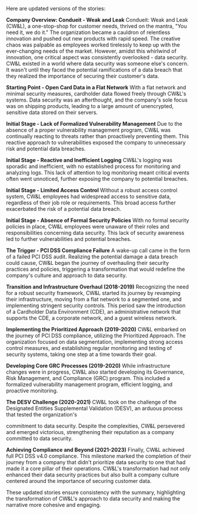 Here are updated versions of the stories:

**Company Overview: Condueit - Weak and Leak**
Condueit: Weak and Leak (CW&L), a one-stop-shop for customer needs, thrived on the mantra, "You need it, we do it." The organization became a cauldron of relentless innovation and pushed out new products with rapid speed. The creative chaos was palpable as employees worked tirelessly to keep up with the ever-changing needs of the market. However, amidst this whirlwind of innovation, one critical aspect was consistently overlooked - data security. CW&L existed in a world where data security was someone else's concern. It wasn't until they faced the potential ramifications of a data breach that they realized the importance of securing their customer's data.

**Starting Point - Open Card Data in a Flat Network**
With a flat network and minimal security measures, cardholder data flowed freely through CW&L's systems. Data security was an afterthought, and the company's sole focus was on shipping products, leading to a large amount of unencrypted, sensitive data stored on their servers.

**Initial Stage - Lack of Formalized Vulnerability Management**
Due to the absence of a proper vulnerability management program, CW&L was continually reacting to threats rather than proactively preventing them. This reactive approach to vulnerabilities exposed the company to unnecessary risk and potential data breaches.

**Initial Stage - Reactive and Inefficient Logging**
CW&L's logging was sporadic and inefficient, with no established process for monitoring and analyzing logs. This lack of attention to log monitoring meant critical events often went unnoticed, further exposing the company to potential breaches.

**Initial Stage - Limited Access Control**
Without a robust access control system, CW&L employees had widespread access to sensitive data, regardless of their job role or requirements. This broad access further exacerbated the risk of a potential data breach.

**Initial Stage - Absence of Formal Security Policies**
With no formal security policies in place, CW&L employees were unaware of their roles and responsibilities concerning data security. This lack of security awareness led to further vulnerabilities and potential breaches.

**The Trigger - PCI DSS Compliance Failure**
A wake-up call came in the form of a failed PCI DSS audit. Realizing the potential damage a data breach could cause, CW&L began the journey of overhauling their security practices and policies, triggering a transformation that would redefine the company's culture and approach to data security.

**Transition and Infrastructure Overhaul (2018-2019)**
Recognizing the need for a robust security framework, CW&L started its journey by revamping their infrastructure, moving from a flat network to a segmented one, and implementing stringent security controls. This period saw the introduction of a Cardholder Data Environment (CDE), an administrative network that supports the CDE, a corporate network, and a guest wireless network. 

**Implementing the Prioritized Approach (2019-2020)**
CW&L embarked on the journey of PCI DSS compliance, utilizing the Prioritized Approach. The organization focused on data segmentation, implementing strong access control measures, and establishing regular monitoring and testing of security systems, taking one step at a time towards their goal.

**Developing Core GRC Processes (2019-2020)**
While infrastructure changes were in progress, CW&L also started developing its Governance, Risk Management, and Compliance (GRC) program. This included a formalized vulnerability management program, efficient logging, and proactive monitoring. 

**The DESV Challenge (2020-2021)**
CW&L took on the challenge of the Designated Entities Supplemental Validation (DESV), an arduous process that tested the organization's

 commitment to data security. Despite the complexities, CW&L persevered and emerged victorious, strengthening their reputation as a company committed to data security.

**Achieving Compliance and Beyond (2021-2023)**
Finally, CW&L achieved full PCI DSS v4.0 compliance. This milestone marked the completion of their journey from a company that didn't prioritize data security to one that had made it a core pillar of their operations. CW&L's transformation had not only enhanced their data security practices but also built a company culture centered around the importance of securing customer data.

These updated stories ensure consistency with the summary, highlighting the transformation of CW&L's approach to data security and making the narrative more cohesive and engaging.
